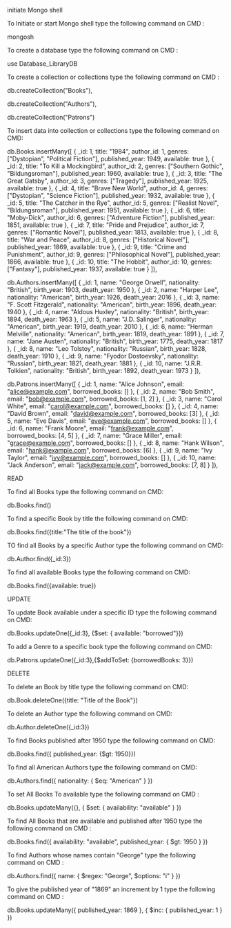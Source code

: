initiate Mongo shell

To Initiate or start Mongo shell type the following command on CMD :

mongosh

To create a database type the following command on CMD :

use Database_LibraryDB

To create a collection or collections type the following command on CMD :

db.createCollection("Books"),

db.createCollection("Authors"),

db.createCollection("Patrons")

To insert data into collection or collections type the following command on CMD:

db.Books.insertMany([ { \_id: 1, title: "1984", author_id: 1, genres: ["Dystopian", "Political Fiction"], published_year: 1949, available: true }, { \_id: 2, title: "To Kill a Mockingbird", author_id: 2, genres: ["Southern Gothic", "Bildungsroman"], published_year: 1960, available: true }, { \_id: 3, title: "The Great Gatsby", author_id: 3, genres: ["Tragedy"], published_year: 1925, available: true }, { \_id: 4, title: "Brave New World", author_id: 4, genres: ["Dystopian", "Science Fiction"], published_year: 1932, available: true }, { \_id: 5, title: "The Catcher in the Rye", author_id: 5, genres: ["Realist Novel", "Bildungsroman"], published_year: 1951, available: true }, { \_id: 6, title: "Moby-Dick", author_id: 6, genres: ["Adventure Fiction"], published_year: 1851, available: true }, { \_id: 7, title: "Pride and Prejudice", author_id: 7, genres: ["Romantic Novel"], published_year: 1813, available: true }, { \_id: 8, title: "War and Peace", author_id: 8, genres: ["Historical Novel"], published_year: 1869, available: true }, { \_id: 9, title: "Crime and Punishment", author_id: 9, genres: ["Philosophical Novel"], published_year: 1866, available: true }, { \_id: 10, title: "The Hobbit", author_id: 10, genres: ["Fantasy"], published_year: 1937, available: true } ]),

db.Authors.insertMany([ { _id: 1, name: "George Orwell", nationality: "British", birth_year: 1903, death_year: 1950 }, { _id: 2, name: "Harper Lee", nationality: "American", birth_year: 1926, death_year: 2016 }, { _id: 3, name: "F. Scott Fitzgerald", nationality: "American", birth_year: 1896, death_year: 1940 }, { _id: 4, name: "Aldous Huxley", nationality: "British", birth_year: 1894, death_year: 1963 }, { _id: 5, name: "J.D. Salinger", nationality: "American", birth_year: 1919, death_year: 2010 }, { _id: 6, name: "Herman Melville", nationality: "American", birth_year: 1819, death_year: 1891 }, { _id: 7, name: "Jane Austen", nationality: "British", birth_year: 1775, death_year: 1817 }, { _id: 8, name: "Leo Tolstoy", nationality: "Russian", birth_year: 1828, death_year: 1910 }, { _id: 9, name: "Fyodor Dostoevsky", nationality: "Russian", birth_year: 1821, death_year: 1881 }, { _id: 10, name: "J.R.R. Tolkien", nationality: "British", birth_year: 1892, death_year: 1973 } ]),

db.Patrons.insertMany([ { _id: 1, name: "Alice Johnson", email: "alice@example.com", borrowed_books: [] }, { _id: 2, name: "Bob Smith", email: "bob@example.com", borrowed_books: [1, 2] }, { _id: 3, name: "Carol White", email: "carol@example.com", borrowed_books: [] }, { _id: 4, name: "David Brown", email: "david@example.com", borrowed_books: [3] }, { _id: 5, name: "Eve Davis", email: "eve@example.com", borrowed_books: [] }, { _id: 6, name: "Frank Moore", email: "frank@example.com", borrowed_books: [4, 5] }, { _id: 7, name: "Grace Miller", email: "grace@example.com", borrowed_books: [] }, { _id: 8, name: "Hank Wilson", email: "hank@example.com", borrowed_books: [6] }, { _id: 9, name: "Ivy Taylor", email: "ivy@example.com", borrowed_books: [] }, { _id: 10, name: "Jack Anderson", email: "jack@example.com", borrowed_books: [7, 8] } ]),

READ

To find all Books type the following command on CMD:

db.Books.find()

To find a specific Book by title the following command on CMD:

db.Books.find({title:"The title of the book"})

TO find all Books by a specific Author type the following command on CMD:

db.Author.find({_id:3})

To find all available Books type the following command on CMD:

db.Books.find({available: true})

UPDATE

To update Book available under a specific ID type the following command on CMD:

db.Books.updateOne({_id:3}, {$set: { available: "borrowed"}})

To add a Genre to a specific book type the following command on CMD:

db.Patrons.updateOne({_id:3},{$addToSet: {borrowedBooks: 3}})

DELETE

To delete an Book by title type the following command on CMD:

db.Book.deleteOne({title: "Title of the Book"})

To delete an Author type the following command on CMD:

db.Author.deleteOne({_id:3})

To find Books published after 1950 type the following command on CMD:

db.Books.find({ published_year: {$gt: 1950}})

To find all American Authors type the following command on CMD:

db.Authors.find({ nationality: { $eq: "American" } })

To set All Books To available type the following command on CMD :

db.Books.updateMany({}, { $set: { availability: "available" } })

To find All Books that are available and published after 1950 type the following command on CMD :

db.Books.find({ availability: "available", published_year: { $gt: 1950 } })

To find Authors whose names contain "George" type the following command on CMD :

db.Authors.find({ name: { $regex: "George", $options: "i" } })

To give the published year of "1869" an increment by 1 type the following command on CMD :

db.Books.updateMany({ published_year: 1869 }, { $inc: { published_year: 1 } })